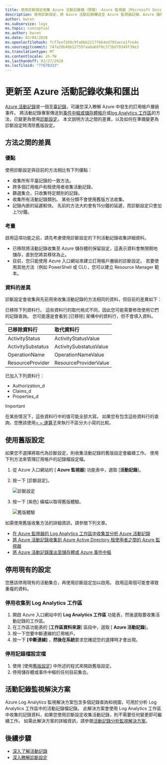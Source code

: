 ```yaml
---
title: 使用診斷設定收集 Azure 活動記錄檔（預覽）-Azure 監視器 |Microsoft Docs
description: 使用診斷設定，將 Azure 活動記錄轉送至 Azure 監視器記錄、Azure 儲存體或 Azure 事件中樞。
author: bwren
ms.subservice: logs
ms.topic: conceptual
ms.author: bwren
ms.date: 02/04/2020
ms.openlocfilehash: fcf7eef269c9fa8b62217fb64ed792aece1fce4e
ms.sourcegitcommit: 747a20b40b12755faa0a69f0c373bd79349f39e3
ms.translationtype: MT
ms.contentlocale: zh-TW
ms.lasthandoff: 02/27/2020
ms.locfileid: "77670333"
---
```

# <a name="update-to-azure-activity-log-collection-and-export"></a>更新至 Azure 活動記錄收集和匯出
[Azure 活動記錄](platform-logs-overview.md)是一個[平臺記錄](platform-logs-overview.md)，可讓您深入瞭解 Azure 中發生的訂用帳戶層級事件。 將活動記錄專案傳送到[事件中樞或儲存體帳戶](activity-log-export.md)或[log Analytics 工作區](activity-log-collect.md)的方法，已變更為使用[診斷設定](diagnostic-settings.md)。 本文說明方法之間的差異，以及如何在準備變更為診斷設定時清除舊版設定。


## <a name="differences-between-methods"></a>方法之間的差異

### <a name="advantages"></a>優點
使用診斷設定與目前的方法相比有下列優點：

- 收集所有平臺記錄的一致方法。
- 跨多個訂用帳戶和租使用者收集活動記錄。
- 篩選集合，只收集特定類別的記錄。
- 收集所有活動記錄類別。 某些分類不會使用舊版方法收集。
- 記錄內嵌的延遲較快。 先前的方法大約會有15分鐘的延遲，而診斷設定只會加上1分鐘。

### <a name="considerations"></a>考量
啟用這項功能之前，請先考慮使用診斷設定的下列活動記錄收集詳細資料。

- 已移除將活動記錄收集至 Azure 儲存體的保留設定，這表示資料會無限期地儲存，直到您將其移除為止。
- 目前，您只能使用 Azure 入口網站來建立訂用帳戶層級的診斷設定。 若要使用其他方法（例如 PowerShell 或 CLI），您可以建立 Resource Manager 範本。


### <a name="differences-in-data"></a>資料的差異
診斷設定會收集與先前用來收集活動記錄的方法相同的資料，但目前的差異如下：

已移除下列資料行。 這些資料行的取代格式不同，因此您可能需要修改使用它們的記錄查詢。 您可能還是會看到 [已移除] 架構中的資料行，但不會填入資料。

| 已移除資料行 | 取代資料行 |
|:---|:---|
| ActivityStatus    | ActivityStatusValue    |
| ActivitySubstatus | ActivitySubstatusValue |
| OperationName     | OperationNameValue     |
| ResourceProvider  | ResourceProviderValue  |

已加入下列資料行：

- Authorization_d
- Claims_d
- Properties_d

> [!IMPORTANT]
> 在某些情況下，這些資料行中的值可能全部大寫。 如果您有包含這些資料行的查詢，您應該使用[= ~ 運算子](https://docs.microsoft.com/azure/kusto/query/datatypes-string-operators)來執行不區分大小寫的比較。

## <a name="work-with-legacy-settings"></a>使用舊版設定
如果您不選擇將取代為診斷設定，則收集活動記錄的舊版設定會繼續工作。 使用下列方法來管理訂用帳戶的記錄檔設定檔。

1. 從 Azure 入口網站的 [ **Azure 監視器**] 功能表中，選取 [**活動記錄**]。
3. 按一下 [診斷設定]。

   ![診斷設定](media/diagnostic-settings-subscription/diagnostic-settings.png)

4. 按一下 [紫色] 橫幅以取得舊版體驗。

    ![舊版體驗](media/diagnostic-settings-subscription/legacy-experience.png)


如需使用舊版收集方法的詳細資訊，請參閱下列文章。

- [在 Azure 監視器的 Log Analytics 工作區中收集並分析 Azure 活動記錄](activity-log-collect.md)
- [將 Azure 活動記錄收集到 Azure Active Directory 租使用者之間的 Azure 監視器](activity-log-collect-tenants.md)
- [將 Azure 活動記錄匯出至儲存體或 Azure 事件中樞](activity-log-export.md)

## <a name="disable-existing-settings"></a>停用現有的設定
您應該停用現有的活動集合，再使用診斷設定加以啟用。 啟用這兩個可能會導致重複的資料。

### <a name="disable-collection-into-log-analytics-workspace"></a>停用收集到 Log Analytics 工作區

1. 開啟 Azure 入口網站中的  **Log Analytics 工作區** 功能表，然後選取要收集活動記錄的工作區。
2. 在工作區功能表的 [**工作區資料來源**] 區段中，選取 [ **Azure 活動記錄**]。
3. 按一下您要中斷連線的訂用帳戶。
4. 按一下 **[中斷連線]** ，**然後在系統**要求您確認您的選擇時才會出現。

### <a name="disable-log-profile"></a>停用記錄檔設定檔

1. 使用 [使用[舊版設定](#work-with-legacy-settings)] 中所述的程式來開啟舊版設定。
2. 停用儲存體或事件中樞的任何目前集合。



## <a name="activity-log-monitoring-solution"></a>活動記錄監視解決方案
Azure Log Analytics 監視解決方案包含多個記錄查詢和視圖，可用於分析 Log Analytics 工作區中的活動記錄檔記錄。 此解決方案會使用 Log Analytics 工作區中收集的記錄資料，如果您使用診斷設定收集活動記錄，則不需要任何變更即可繼續工作。 如需此解決方案的詳細資訊，請參閱[活動記錄分析監視解決方案](activity-log-collect.md#activity-logs-analytics-monitoring-solution)。

## <a name="next-steps"></a>後續步驟

* [深入了解活動記錄](../../azure-resource-manager/management/view-activity-logs.md)
* [深入瞭解診斷設定](diagnostic-settings.md)
